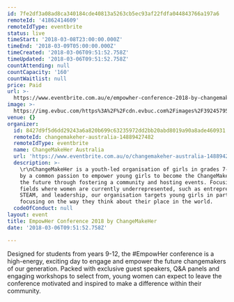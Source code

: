 ```yaml
---
id: 7fe2df3a08ad8ca340184cde40813a5263cb5ec93af22fdfa044843766a197a6
remoteId: '41862414609'
remoteIdType: eventbrite
status: live
timeStart: '2018-03-08T23:00:00.000Z'
timeEnd: '2018-03-09T05:00:00.000Z'
timeCreated: '2018-03-06T09:51:52.758Z'
timeUpdated: '2018-03-06T09:51:52.758Z'
countAttending: null
countCapacity: '160'
countWaitlist: null
price: Paid
url: >-
  https://www.eventbrite.com.au/e/empowher-conference-2018-by-changemakeher-tickets-41862414609?aff=ebapi
image: >-
  https://img.evbuc.com/https%3A%2F%2Fcdn.evbuc.com%2Fimages%2F39245795%2F223487564182%2F1%2Foriginal.jpg?s=338b53fe68a7f9f9538605af3c070e38
venue: {}
organizer:
  id: 8427d9f5d6dd29243a6a820b699c63235972dd2bb20abd8019a90a8ade460931
  remoteId: changemakeher-australia-14889427482
  remoteIdType: eventbrite
  name: ChangeMakeHer Australia
  url: 'https://www.eventbrite.com.au/o/changemakeher-australia-14889427482'
  description: >-
    \r\nChangeMakeHer is a youth-led organisation of girls in grades 7-12 united
    by a common passion to empower young girls to become the ChangeMakeHers of
    the future through fostering a community and hosting events. Focusing on
    fields where women are currently underrepresented, such as entrepreneurship,
    STEAM, and leadership, our organisation targets young girls in particular,
    focusing on the way they think about their place in the world.
  codeOfConduct: null
layout: event
title: EmpowHer Conference 2018 by ChangeMakeHer
date: '2018-03-06T09:51:52.758Z'

---
```

<P><SPAN>Designed for students from years 9-12, the #EmpowHer conference is a high-energy, exciting day to engage and empower the future changemakers of our generation. Packed with exclusive guest speakers, Q&A panels and engaging workshops to select from, young women can expect to leave the conference motivated and inspired to make a difference within their community.</SPAN></P>
